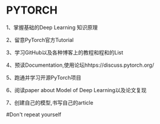 # PYTORCH
1、掌握基础的Deep Learning 知识原理

2、留意PyTorch官方Tutorial

3、学习GitHub以及各种博客上的教程和程和的List

4、预读Documentation,使用论坛hhtps://discuss.pytorch.org/

5、跑通并学习开源PyTorch项目

6、阅读paper about Model of Deep Learning以及论文复现

7、创建自己的模型,书写自己的article

#Don't repeat yourself
